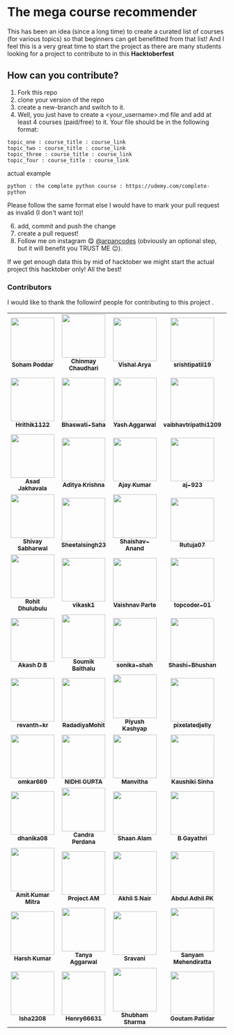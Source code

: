 # The mega course recommender
This has been an idea (since a long time) to create a curated list of courses (for various topics) so that beginners can get benefitted from that list! And I feel this is a very great time to start the project as there are many students looking for a project to contribute to in this **Hacktoberfest**

## How can you contribute?
1. Fork this repo
2. clone your version of the repo
3. create a new-branch and switch to it.
4. Well, you just have to create a <your_username>.md file and add at least 4 courses (paid/free) to it. Your file should be in the following format:

```
topic_one : course_title : course_link
topic_two : course_title : course_link
topic_three : course_title : course_link
topic_four : course_title : course_link
```

actual example
```
python : the complete python course : https://udemy.com/complete-python
```

Please follow the same format else I would have to mark your pull request as invalid (I don't want to)!

6. add, commit and push the change
7. create a pull request!
8. Follow me on instagram 😋 <a href="https://instagram.com/arpancodes" target="_blank">@arpancodes</a> (obviously an optional step, but it will benefit you TRUST ME 😉).

If we get enough data this by mid of hacktober we might start the actual project this hacktober only!
All the best!

### Contributors 
I would like to thank the followinf people for contributing to this project .

<table>
<tr>
<td align="center"><a href="https://github.com/sohampod"><img src="https://avatars3.githubusercontent.com/u/37503788?s=400&u=0e70236683f3f1a738ec85903a44b00d0a3804f7&v=4" width="100px;" alt=""/><br /><sub><b>Soham Poddar</b></sub></a><br /> </td>
<td align="center"><a href="https://github.com/chinmayc14"><img src="https://avatars3.githubusercontent.com/u/60184593?s=400&u=a27b7ef4a632754bd2b38a263f932a5335da5a36&v=4" width="100px;" alt=""/><br /><sub><b>Chinmay Chaudhari</b></sub></a><br /></td>
<td align="center"><a href="https://github.com/thebit1701"><img src="https://avatars0.githubusercontent.com/u/53190675?s=400&u=6b346519a208955890afafa0b3b3af24dcf5ca2d&v=4" width="100px;" alt=""/><br /><sub><b>Vishal Arya</b></sub></a><br /> </td>
<td align="center"><a href="https://github.com/srishtipatil19"><img src="https://avatars0.githubusercontent.com/u/68970410?s=400&v=4" width="100px;" alt=""/><br /><sub><b>srishtipatil19</b></sub></a><br /></td>
<td align="center"><a href="https://github.com/ritik-sys"><img src="https://avatars0.githubusercontent.com/u/60854557?s=400&v=4" width="100px;" alt=""/><br /><sub><b>ritik-sys</b></sub></a><br /> </td>
<td align="center"><a href="https://github.com/anmolrk"><img src="https://avatars0.githubusercontent.com/u/60808502?s=400&v=4" width="100px;" alt=""/><br /><sub><b>anmolrk</b></sub></a><br /></td>
<td align="center"><a href="https://github.com/Roshannahak"><img src="https://avatars0.githubusercontent.com/u/47059819?s=400&u=46757c71e47dcd42a62c59a7bc460a15404a6af1&v=4" width="100px;" alt=""/><br /><sub><b>Roshan nahak</b></sub></a><br /> </td>
<td align="center"><a href="https://github.com/RobRob2710"><img src="https://avatars2.githubusercontent.com/u/55062717?s=400&v=4" width="100px;" alt=""/><br /><sub><b>RobRob2710</b></sub></a><br /></td>
  </tr>


<tr>
<td align="center"><a href="https://github.com/Hrithik1122"><img src="https://avatars0.githubusercontent.com/u/72391718?s=400&v=4" width="100px;" alt=""/><br /><sub><b>Hrithik1122</b></sub></a><br /> </td>
<td align="center"><a href="https://github.com/Bhaswati-Saha"><img src="https://avatars0.githubusercontent.com/u/63867979?s=400&v=4" width="100px;" alt=""/><br /><sub><b>Bhaswati-Saha</b></sub></a><br /></td>

<td align="center"><a href="https://github.com/yashaggarwal03"><img src="https://avatars2.githubusercontent.com/u/72155128?s=400&u=ef81fb8d185b3a8ca67379c8ad3c77e3b3ad5590&v=4" width="100px;" alt=""/><br /><sub><b>Yash Aggarwal</b></sub></a><br /> </td>

<td align="center"><a href="https://github.com/vaibhavtripathi1209"><img src="https://avatars3.githubusercontent.com/u/60314234?s=400&v=4" width="100px;" alt=""/><br /><sub><b>vaibhavtripathi1209</b></sub></a><br /></td>

<td align="center"><a href="https://github.com/rohitkadamrb"><img src="https://avatars1.githubusercontent.com/u/23146076?s=400&v=4" width="100px;" alt=""/><br /><sub><b>rohitkadamrb</b></sub></a><br /> </td>

<td align="center"><a href="https://github.com/itsnotsagar"><img src="https://avatars3.githubusercontent.com/u/56265949?s=400&v=4" width="100px;" alt=""/><br /><sub><b>Sagar Yadav</b></sub></a><br /></td>

<td align="center"><a href="https://github.com/itsjatin135"><img src="https://avatars1.githubusercontent.com/u/49195216?s=400&u=91850863e102603886d5ffccb37d8ee3fde97a60&v=4" width="100px;" alt=""/><br /><sub><b>Jatin Saini</b></sub></a><br /> </td>

<td align="center"><a href="https://github.com/iamchaithanyak"><img src="https://avatars0.githubusercontent.com/u/72074815?s=400&v=4" width="100px;" alt=""/><br /><sub><b>Kamasani Chaithanya</b></sub></a><br /></td>

</tr>

<tr>
<td align="center"><a href="https://github.com/asad2200"><img src="https://avatars0.githubusercontent.com/u/61153243?s=400&v=4" width="100px;" alt=""/><br /><sub><b>Asad Jakhavala</b></sub></a><br /></td>
<td align="center"><a href="https://github.com/amazing-AK"><img src="https://avatars3.githubusercontent.com/u/72189258?s=400&u=762dbc1d9bb69c84969c652ca502218c7323fd9e&v=4" width="100px;" alt=""/><br /><sub><b>Aditya Krishna</b></sub></a><br /> </td>

<td align="center"><a href="https://github.com/ajay272191"><img src="https://avatars0.githubusercontent.com/u/23566297?s=400&u=a0b538e84faaa29c0a5764c1949658a4a3b61bcf&v=4" width="100px;" alt=""/><br /><sub><b>Ajay Kumar</b></sub></a><br /></td>

<td align="center"><a href="https://github.com/aj-923"><img src="https://avatars2.githubusercontent.com/u/56548588?s=400&v=4" width="100px;" alt=""/><br /><sub><b>aj-923</b></sub></a><br /> </td>

<td align="center"><a href="https://github.com/Yash-tyagi"><img src="https://avatars3.githubusercontent.com/u/42386166?s=400&u=9db168ec28719034a02863ff8e009de62cfc8c20&v=4" width="100px;" alt=""/><br /><sub><b>yash tyagi</b></sub></a><br /></td>

<td align="center"><a href="https://github.com/SriSravyaN"><img src="https://avatars2.githubusercontent.com/u/50413203?s=400&u=ec0c921bb5a65a36be4000edcbadb7709f4d897f&v=4" width="100px;" alt=""/><br /><sub><b>SriSravyaN</b></sub></a><br /> </td>
<td align="center"><a href="https://github.com/Sorbot"><img src="https://avatars0.githubusercontent.com/u/72269343?s=400&v=4" width="100px;" alt=""/><br /><sub><b>Sorbot</b></sub></a><br /></td>
  
  <td align="center"><a href="https://github.com/ShubhamRattra"><img src="https://avatars1.githubusercontent.com/u/46563834?s=400&u=fa30a129fe1ea20cd33b7019875fe0d9284326bf&v=4" width="100px;" alt=""/><br /><sub><b>Shubham Rattra</b></sub></a><br /></td>
  </tr>
  
  
<tr>
  <td align="center"><a href="https://github.com/ShivaySabharwal"><img src="https://avatars2.githubusercontent.com/u/68233460?s=400&v=4" width="100px;" alt=""/><br /><sub><b>Shivay Sabharwal</b></sub></a><br /> </td>
<td align="center"><a href="https://github.com/Sheetalsingh23"><img src="https://avatars3.githubusercontent.com/u/41787579?s=400&u=37caba4781b2e9663502a861454b863234bbff00&v=4" width="100px;" alt=""/><br /><sub><b>Sheetalsingh23</b></sub></a><br /></td>

<td align="center"><a href="https://github.com/Shaishav-Anand"><img src="https://avatars2.githubusercontent.com/u/59408292?s=400&v=4" width="100px;" alt=""/><br /><sub><b>Shaishav-Anand</b></sub></a><br /> </td>
<td align="center"><a href="https://github.com/Rutuja07"><img src="https://avatars3.githubusercontent.com/u/51352791?s=400&v=4" width="100px;" alt=""/><br /><sub><b>Rutuja07</b></sub></a><br /></td>

<td align="center"><a href="https://github.com/Ashyum"><img src="https://avatars1.githubusercontent.com/u/67385193?s=400&v=4" width="100px;" alt=""/><br /><sub><b>Ashyum</b></sub></a><br /> </td>
<td align="center"><a href="https://github.com/Apoorv-cloud"><img src="https://avatars1.githubusercontent.com/u/63242652?s=400&u=108bae404466271470634d6b77e0e7d854f58b1d&v=4" width="100px;" alt=""/><br /><sub><b>Apoorv-cloud</b></sub></a><br /></td>

<td align="center"><a href="https://github.com/Aastha3348"><img src="https://avatars2.githubusercontent.com/u/60552193?s=400&v=4" width="100px;" alt=""/><br /><sub><b>Aastha Singh</b></sub></a><br /></td>

<td align="center"><a href="https://github.com/AKA333"><img src="https://avatars2.githubusercontent.com/u/36012314?s=400&v=4" width="100px;" alt=""/><br /><sub><b>AKA333</b></sub></a><br /> </td>
</tr>

 <tr>
  <td align="center"><a href="https://github.com/68rohitd"><img src="https://avatars3.githubusercontent.com/u/36996289?s=400&v=4" width="100px;" alt=""/><br /><sub><b>Rohit Dhulubulu</b></sub></a><br /></td>
<td align="center"><a href="https://github.com/vikask1"><img src="https://avatars1.githubusercontent.com/u/72508455?s=400&v=4" width="100px;" alt=""/><br /><sub><b>vikask1</b></sub></a><br /> </td>
<td align="center"><a href="https://github.com/vaish567"><img src="https://avatars1.githubusercontent.com/u/60536883?s=400&u=91b563ae1b9e2b34b837ce51f5f66e4239d8eb9f&v=4" width="100px;" alt=""/><br /><sub><b>Vaishnav Parte</b></sub></a><br /> </td>

<td align="center"><a href="https://github.com/topcoder-01"><img src="https://avatars2.githubusercontent.com/u/60013850?s=400&u=d76d8b33c615dcf714e838ef6eaf2e513dc4796f&v=4" width="100px;" alt=""/><br /><sub><b>topcoder-01</b></sub></a><br /> </td>
  <td align="center"><a href="https://github.com/tonygunk27"><img src="https://avatars1.githubusercontent.com/u/72242597?s=400&v=4" width="100px;" alt=""/><br /><sub><b>tonygunk27</b></sub></a><br /> </td>
<td align="center"><a href="https://github.com/theunrealme69"><img src="https://avatars3.githubusercontent.com/u/72992492?s=400&v=4" width="100px;" alt=""/><br /><sub><b>theunrealme69</b></sub></a><br /> </td>

<td align="center"><a href="https://github.com/suryarajsingh"><img src="https://avatars2.githubusercontent.com/u/46564698?s=400&v=4" width="100px;" alt=""/><br /><sub><b>suryarajsingh</b></sub></a><br /> </td>
<td align="center"><a href="https://github.com/sumanthsadhu"><img src="https://avatars1.githubusercontent.com/u/46193429?s=400&u=8f055dead4a4635e7b9251bf3e3abe6abeeaa9f9&v=4" width="100px;" alt=""/><br /><sub><b>venkata sai sumanth sadu</b></sub></a><br /> </td>
</tr>
 <tr>
  <td align="center"><a href="https://github.com/spaceslayer"><img src="https://avatars2.githubusercontent.com/u/29529603?s=400&u=0bb15d1a76d7c3b29e4f3c209afa48b44135f9e1&v=4" width="100px;" alt=""/><br /><sub><b>Akash D B</b></sub></a><br /></td>
<td align="center"><a href="https://github.com/soumik2012"><img src="https://avatars3.githubusercontent.com/u/66599363?s=400&u=27e1a32bae6e8048d44b5505b4bb8e8afa42d889&v=4" width="100px;" alt=""/><br /><sub><b>Soumik Baithalu</b></sub></a><br /> </td>
<td align="center"><a href="https://github.com/sonika-shah"><img src="https://avatars3.githubusercontent.com/u/58761340?s=400&v=4" width="100px;" alt=""/><br /><sub><b>sonika-shah</b></sub></a><br /> </td>

<td align="center"><a href="https://github.com/shashiBhushan13"><img src="https://avatars3.githubusercontent.com/u/31961909?s=400&u=9e2fa4fdd034c258438cc1867211cd15dc9880ee&v=4" width="100px;" alt=""/><br /><sub><b>Shashi-Bhushan</b></sub></a><br /> </td>
  <td align="center"><a href="https://github.com/sathiranipun"><img src="https://avatars0.githubusercontent.com/u/54890327?s=400&u=c51933e161297d06c596582f1855ff7a68f2c9ab&v=4" width="100px;" alt=""/><br /><sub><b>Sathira Nipun</b></sub></a><br /> </td>
<td align="center"><a href="https://github.com/sabbugiri"><img src="https://avatars3.githubusercontent.com/u/24490674?s=400&u=e227865061fcc62ff3c4b360d4ad9813745b2846&v=4" width="100px;" alt=""/><br /><sub><b>sabbu giri</b></sub></a><br /> </td>

<td align="center"><a href="https://github.com/rudratalur"><img src="https://avatars3.githubusercontent.com/u/46225023?s=400&u=c66aecb33c770399806778ca06c9da7f6da5973c&v=4" width="100px;" alt=""/><br /><sub><b>Rudraswamy</b></sub></a><br /> </td>
<td align="center"><a href="https://github.com/ridhikapila27"><img src="https://avatars1.githubusercontent.com/u/72308639?s=400&v=4" width="100px;" alt=""/><br /><sub><b>ridhikapila27</b></sub></a><br /> </td>
</tr>
 <tr>
  <td align="center"><a href="https://github.com/revanth-kr"><img src="https://avatars2.githubusercontent.com/u/58583276?s=400&v=4" width="100px;" alt=""/><br /><sub><b>revanth-kr</b></sub></a><br /></td>
<td align="center"><a href="https://github.com/radadiyamohit81"><img src="https://avatars2.githubusercontent.com/u/30775542?s=400&u=12c608b2fc098b64ea3818aa176633bbd82a3284&v=4" width="100px;" alt=""/><br /><sub><b>RadadiyaMohit</b></sub></a><br /> </td>
<td align="center"><a href="https://github.com/piyush-kash"><img src="https://avatars0.githubusercontent.com/u/47898529?s=400&v=4" width="100px;" alt=""/><br /><sub><b>Piyush Kashyap</b></sub></a><br /> </td>

<td align="center"><a href="https://github.com/pixelatedjelly"><img src="https://avatars2.githubusercontent.com/u/72637240?s=400&u=70b3fffb33d89120da664c92a8c4e9a757d144ba&v=4" width="100px;" alt=""/><br /><sub><b>pixelatedjelly</b></sub></a><br /> </td>
  <td align="center"><a href="https://github.com/paulanushka"><img src="https://avatars2.githubusercontent.com/u/43779521?s=400&u=1d6d320aa504ed919fac74c1ab9578d138270a52&v=4" width="100px;" alt=""/><br /><sub><b>Anushka Paul</b></sub></a><br /> </td>
<td align="center"><a href="https://github.com/parikshit14"><img src="https://avatars1.githubusercontent.com/u/54709254?s=400&u=db6afa27891c79992f3c47bc01cf8d5a00993bf9&v=4" width="100px;" alt=""/><br /><sub><b>parikshit14</b></sub></a><br /> </td>

<td align="center"><a href="https://github.com/oshi36"><img src="https://avatars2.githubusercontent.com/u/47573417?s=400&v=4" width="100px;" alt=""/><br /><sub><b>oshi36</b></sub></a><br /> </td>
<td align="center"><a href="https://github.com/oshadeegangangana"><img src="https://avatars3.githubusercontent.com/u/57471686?s=400&u=81a34a0ff43216703a9d1068c25407d13713822a&v=4" width="100px;" alt=""/><br /><sub><b>Oshadee Gangangana</b></sub></a><br /> </td>
</tr>
<tr>
  <td align="center"><a href="https://github.com/omkar669"><img src="https://avatars2.githubusercontent.com/u/46934695?s=400&u=c34e6b4a1bb0e6d9869f14b37f4bdc272e466b8e&v=4" width="100px;" alt=""/><br /><sub><b>omkar669</b></sub></a><br /> </td>
  
  <td align="center"><a href="https://github.com/nidhigupta09"><img src="https://avatars3.githubusercontent.com/u/53952314?s=400&u=52936c2a4ef340b35f347d47df813b178e424ead&v=4" width="100px;" alt=""/><br /><sub><b>NIDHI GUPTA</b></sub></a><br /></td>
  
<td align="center"><a href="https://github.com/manvitha1726"><img src="https://avatars1.githubusercontent.com/u/61244556?s=400&u=2df7001626ed8d2490534a068403cdfbd81a6400&v=4" width="100px;" alt=""/><br /><sub><b>Manvitha</b></sub></a><br /> </td>

<td align="center"><a href="https://github.com/kaushikisinha06"><img src="https://avatars0.githubusercontent.com/u/57248094?s=400&u=9b0c945cdab8b81508d1191b0383d6dafc56f04b&v=4" width="100px;" alt=""/><br /><sub><b>Kaushiki Sinha</b></sub></a><br /> </td>

<td align="center"><a href="https://github.com/harshithauk"><img src="https://avatars1.githubusercontent.com/u/61583501?s=400&v=4" width="100px;" alt=""/><br /><sub><b>Harshitha U K</b></sub></a><br /> </td>

  <td align="center"><a href="https://github.com/guddu0709"><img src="https://avatars2.githubusercontent.com/u/51411542?s=400&v=4" width="100px;" alt=""/><br /><sub><b>guddu0709</b></sub></a><br /> </td>
  
<td align="center"><a href="https://github.com/divyxnsh"><img src="https://avatars0.githubusercontent.com/u/58469666?s=400&v=4" width="100px;" alt=""/><br /><sub><b>divyxnsh</b></sub></a><br /> </td>

<td align="center"><a href="https://github.com/dikshantgautam2k"><img src="https://avatars1.githubusercontent.com/u/57384495?s=400&v=4" width="100px;" alt=""/><br /><sub><b>dikshantgautam2k</b></sub></a><br /> </td>
  </tr>
  
  <tr>
  <td align="center"><a href="https://github.com/dhanika08"><img src="https://avatars1.githubusercontent.com/u/54225124?s=400&v=4" width="100px;" alt=""/><br /><sub><b>dhanika08</b></sub></a><br /> </td>

<td align="center"><a href="https://github.com/cp2940"><img src="https://avatars2.githubusercontent.com/u/51086958?s=400&v=4" width="100px;" alt=""/><br /><sub><b>Candra Perdana</b></sub></a><br /> </td>

<td align="center"><a href="https://github.com/codeshaan"><img src="https://avatars1.githubusercontent.com/u/48273777?s=400&u=eb5511ea50df4126de865262a15e81d2b695f884&v=4" width="100px;" alt=""/><br /><sub><b>Shaan Alam</b></sub></a><br />

<td align="center"><a href="https://github.com/bvsslgayathri-8679"><img src="https://avatars0.githubusercontent.com/u/69475106?s=400&v=4" width="100px;" alt=""/><br /><sub><b>B Gayathri</b></sub></a><br /> </td>

<td align="center"><a href="https://github.com/bhubesh757"><img src="https://avatars0.githubusercontent.com/u/55022929?s=400&u=5a79cdfacc2c15a8bf5d2529f65a2ee775826154&v=4" width="100px;" alt=""/><br /><sub><b>BHUBESH SR</b></sub></a><br /> </td>

<td align="center"><a href="https://github.com/atishij"><img src="https://avatars2.githubusercontent.com/u/57124634?s=400&v=4" width="100px;" alt=""/><br /><sub><b>atishij</b></sub></a><br /> 

<td align="center"><a href="https://github.com/asquaree"><img src="https://avatars3.githubusercontent.com/u/53035125?s=400&u=f56e57b1e9fb336baf33507b0d5daf04b3cb4603&v=4" width="100px;" alt=""/><br /><sub><b>aakash aggarwal</b></sub></a><br /> </td>

<td align="center"><a href="https://github.com/arnab031"><img src="https://avatars3.githubusercontent.com/u/51916075?s=400&v=4" width="100px;" alt=""/><br /><sub><b>arnab031</b></sub></a><br /> </td>
</tr>

<tr>
  <td align="center"><a href="https://github.com/amit14mitra"><img src="https://avatars2.githubusercontent.com/u/50025230?s=400&u=da8236b3c0baf597690f442b6d82400a712fef2c&v=4" width="100px;" alt=""/><br /><sub><b>Amit Kumar Mitra</b></sub></a><br /> </td>

<td align="center"><a href="https://github.com/am-523"><img src="https://avatars1.githubusercontent.com/u/61135648?s=400&u=ec92f801c2d367bb0557c5452ab1d0c5e6a97312&v=4" width="100px;" alt=""/><br /><sub><b>Project AM</b></sub></a><br /> </td>

<td align="center"><a href="https://github.com/akhilsnair1047"><img src="https://avatars3.githubusercontent.com/u/55645967?s=400&u=00dc3338d5660c93bbf9ede471c9235e754e9977&v=4" width="100px;" alt=""/><br /><sub><b>Akhil S Nair</b></sub></a><br />

<td align="center"><a href="https://github.com/adhilcodes"><img src="https://avatars0.githubusercontent.com/u/65992809?s=400&u=7d2aa740520e916af47f0651a25f8e0e50cd879f&v=4" width="100px;" alt=""/><br /><sub><b>Abdul Adhil PK</b></sub></a><br /> </td>

<td align="center"><a href="https://github.com/YashAgrawal9265"><img src="https://avatars3.githubusercontent.com/u/69956695?s=400&u=530c4becc817c3b281ef31cc4c92fb77a7bcce00&v=4" width="100px;" alt=""/><br /><sub><b>Yash Agrawal</b></sub></a><br /> </td>

<td align="center"><a href="https://github.com/Vishwa-Dinupriya"><img src="https://avatars2.githubusercontent.com/u/57124634?s=400&v=4" width="100px;" alt=""/><br /><sub><b>Vishwa Dinupriya</b></sub></a><br /> 

<td align="center"><a href="https://github.com/TirtharajSen01"><img src="https://avatars1.githubusercontent.com/u/71665438?s=400&v=4" width="100px;" alt=""/><br /><sub><b>TirtharajSen01</b></sub></a><br /> </td>

<td align="center"><a href="https://github.com/TheResolveradi"><img src="https://avatars3.githubusercontent.com/u/28365724?s=400&v=4" width="100px;" alt=""/><br /><sub><b>Aditya Chitlangia</b></sub></a><br /> </td>
</tr>
<tr>
  <td align="center"><a href="https://github.com/TheHarshCoder"><img src="https://avatars3.githubusercontent.com/u/72307191?s=400&v=4" width="100px;" alt=""/><br /><sub><b>Harsh Kumar</b></sub></a><br /> </td>

<td align="center"><a href="https://github.com/TanyaAggrawal"><img src="https://avatars0.githubusercontent.com/u/56471903?s=400&u=b695af4174e926fae9bf2909d5ba337f1a93c43a&v=4" width="100px;" alt=""/><br /><sub><b>Tanya Aggarwal</b></sub></a><br /> </td>

<td align="center"><a href="https://github.com/SravaniKod"><img src="https://avatars2.githubusercontent.com/u/67199349?s=400&v=4" width="100px;" alt=""/><br /><sub><b>Sravani</b></sub></a><br /> </td>

<td align="center"><a href="https://github.com/Sanyam2000-dot"><img src="https://avatars0.githubusercontent.com/u/53525430?s=400&u=3794b17475c5d8fcc9791db31c856fb0d8f628af&v=4" width="100px;" alt=""/><br /><sub><b>Sanyam Mehendiratta</b></sub></a><br /> </td>

<td align="center"><a href="https://github.com/Sandunifernando"><img src="https://avatars0.githubusercontent.com/u/59954008?s=400&u=82f4bc8b216008ad4e1384099d02b3155f679c3e&v=4" width="100px;" alt=""/><br /><sub><b>Sanduni fernando</b></sub></a><br /> </td>

<td align="center"><a href="https://github.com/Priyanshu1012"><img src="https://avatars3.githubusercontent.com/u/63971781?s=400&v=4" width="100px;" alt=""/><br /><sub><b>Priyanshu1012</b></sub></a><br /> </td>

  <td align="center"><a href="https://github.com/Patel-Ankur"><img src="https://avatars3.githubusercontent.com/u/72307191?s=400&v=4" width="100px;" alt=""/><br /><sub><b>Ankur Patel</b></sub></a><br /> </td>

<td align="center"><a href="https://github.com/LD31D"><img src="https://avatars3.githubusercontent.com/u/59147006?s=400&u=30b8c6f23b969e52d5b32917fe45cf3d27033bed&v=4" width="100px;" alt=""/><br /><sub><b>Artem</b></sub></a><br /> </td>
</tr>

<tr>
  <td align="center"><a href="https://github.com/Isha2208"><img src="https://avatars3.githubusercontent.com/u/56860812?s=400&v=4" width="100px;" alt=""/><br /><sub><b>Isha2208</b></sub></a><br /> </td>

<td align="center"><a href="https://github.com/Henry66631"><img src="https://avatars2.githubusercontent.com/u/72721826?s=400&v=4" width="100px;" alt=""/><br /><sub><b>Henry66631</b></sub></a><br /> </td>

<td align="center"><a href="https://github.com/HeisenBug-07"><img src="https://avatars2.githubusercontent.com/u/62887866?s=400&u=3e174d367e93f11781d979e78201bde6c4d8ce8f&v=4" width="100px;" alt=""/><br /><sub><b>Shubham Sharma</b></sub></a><br /> </td>

<td align="center"><a href="https://github.com/Goutampatidar"><img src="https://avatars2.githubusercontent.com/u/55948914?s=400&u=d107d9858fe72dfd49d1b6a38b82956de36e5526&v=4" width="100px;" alt=""/><br /><sub><b>Goutam Patidar</b></sub></a><br /> </td>

<td align="center"><a href="https://github.com/Gabrielyong38"><img src="https://avatars0.githubusercontent.com/u/56734377?s=400&v=4" width="100px;" alt=""/><br /><sub><b>Gabrielyong38</b></sub></a><br /> </td>

<td align="center"><a href="https://github.com/Avi-Bansal-31"><img src="https://avatars1.githubusercontent.com/u/72958271?s=400&u=1e0729e66d1e462204ee5fb26e6291d1606c6068&v=4" width="100px;" alt=""/><br /><sub><b>Avi Bansal</b></sub></a><br /> </td>

  <td align="center"><a href="https://github.com/Anshika-Jain"><img src="https://avatars1.githubusercontent.com/u/43791442?s=400&u=32acf973c24569c129db33441e7e06e086b8d1c5&v=4" width="100px;" alt=""/><br /><sub><b>Anshika Jain</b"https></sub></a><br /> </td>

<td align="center"><a href="https://github.com/Anees-baig"><img src="https://avatars1.githubusercontent.com/u/51807551?s=400&u=690c729f9796a2d86015e326e11b23210f26e282&v=4" width="100px;" alt=""/><br /><sub><b>MR AAB</b></sub></a><br /> </td>
</tr>
  </table>
